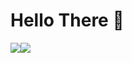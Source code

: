 # Hello There :black_heart:

<div align="center">
  <div style="display: flex;">
    <img src="https://github-readme-stats.vercel.app/api/top-langs/?username=devSantos16&layout=compact&show_icons=true&title_color=ffffff&icon_color=34abeb&text_color=daf7dc&bg_color=151515" style="vertical-align: top;" />
    <img src="https://github-readme-stats.vercel.app/api?username=devSantos16&show_icons=true&title_color=ffffff&icon_color=34abeb&text_color=daf7dc&bg_color=151515" />
  </div>
</div

<!--
**devSantos16/devSantos16** is a ✨ _special_ ✨ repository because its `README.md` (this file) appears on your GitHub profile.

Here are some ideas to get you started:

- 🔭 I’m currently working on ...
- 🌱 I’m currently learning ...
- 👯 I’m looking to collaborate on ...
- 🤔 I’m looking for help with ...
- 💬 Ask me about ...
- 📫 How to reach me: ...
- 😄 Pronouns: ...
- ⚡ Fun fact: ...
-->
